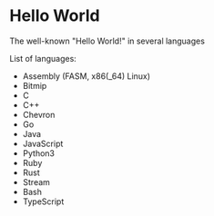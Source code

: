 # Hello World

The well-known "Hello World!" in several languages

List of languages:

- Assembly (FASM, x86(\_64) Linux)
- Bitmip
- C
- C++
- Chevron
- Go
- Java
- JavaScript
- Python3
- Ruby
- Rust
- Stream
- Bash
- TypeScript
